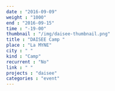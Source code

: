 ```yaml
---
date : "2016-09-09"
weight : "1000"
end : "2016-09-15"
time : "-19-00"
thumbnail : "/img/daisee-thumbnail.png"
title : "DAISEE Camp "
place : "La MYNE"
city : " "
kind : "Camp"
recurrent : "No"
link : " "
projects : "daisee"
categories : "event"
---
```

